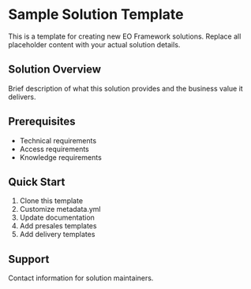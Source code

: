 # Sample Solution Template

This is a template for creating new EO Framework solutions. Replace all placeholder content with your actual solution details.

## Solution Overview
Brief description of what this solution provides and the business value it delivers.

## Prerequisites
- Technical requirements
- Access requirements
- Knowledge requirements

## Quick Start
1. Clone this template
2. Customize metadata.yml
3. Update documentation
4. Add presales templates
5. Add delivery templates

## Support
Contact information for solution maintainers.